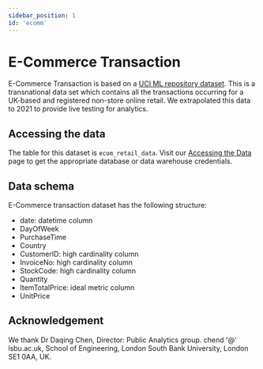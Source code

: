 ```yaml
---
sidebar_position: 1
id: 'ecomm'
---
```


# E-Commerce Transaction

E-Commerce Transaction is based on a [UCI ML repository dataset](https://archive.ics.uci.edu/ml/datasets/online+retail). This is a transnational data set which contains all the transactions occurring for a UK-based and registered non-store online retail. We extrapolated this data to 2021 to provide live testing for analytics. 

## Accessing the data

The table for this dataset is `ecom_retail_data`. Visit our [Accessing the Data](/docs/Public_Datasets_Catalog/access_data) page to get the appropriate database or data warehouse credentials.

## Data schema

E-Commerce transaction dataset has the following structure:

- date: datetime column
- DayOfWeek
- PurchaseTime
- Country 
- CustomerID: high cardinality column
- InvoiceNo: high cardinality column
- StockCode: high cardinality column
- Quantity
- ItemTotalPrice: ideal metric column
- UnitPrice 

## Acknowledgement

We thank Dr Daqing Chen, Director: Public Analytics group. chend '@' lsbu.ac.uk, School of Engineering, London South Bank University, London SE1 0AA, UK.
